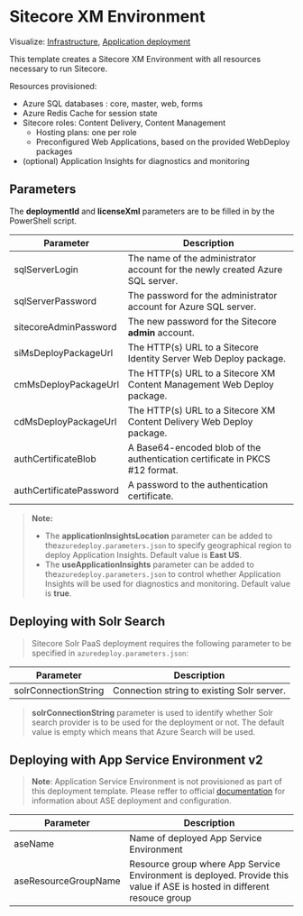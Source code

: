# Sitecore XM Environment

Visualize:
[Infrastructure](http://armviz.io/#/?load=https%3A%2F%2Fraw.githubusercontent.com%2FSitecore%2Fsitecore-azure-quickstart-templates%2Fmaster%2FSitecore%209.0.0%2Fxm%2Fnested%2Finfrastructure.json),
[Application deployment](http://armviz.io/#/?load=https%3A%2F%2Fraw.githubusercontent.com%2FSitecore%2Fsitecore-azure-quickstart-templates%2Fmaster%2FSitecore%209.0.0%2Fxm%2Fnested%2Fapplication.json)


This template creates a Sitecore XM Environment with all resources necessary to run Sitecore.

Resources provisioned:

  * Azure SQL databases : core, master, web, forms
  * Azure Redis Cache for session state
  * Sitecore roles: Content Delivery, Content Management
	  * Hosting plans: one per role
	  * Preconfigured Web Applications, based on the provided WebDeploy packages
  * (optional) Application Insights for diagnostics and monitoring


## Parameters
The **deploymentId** and **licenseXml** parameters are to be filled in by the PowerShell script.

| Parameter               | Description
|-------------------------|------------------------------------------------
| sqlServerLogin          | The name of the administrator account for the newly created Azure SQL server.
| sqlServerPassword       | The password for the administrator account for Azure SQL server.
| sitecoreAdminPassword   | The new password for the Sitecore **admin** account.
| siMsDeployPackageUrl    | The HTTP(s) URL to a Sitecore Identity Server Web Deploy package.
| cmMsDeployPackageUrl    | The HTTP(s) URL to a Sitecore XM Content Management Web Deploy package.
| cdMsDeployPackageUrl    | The HTTP(s) URL to a Sitecore XM Content Delivery Web Deploy package.
| authCertificateBlob     | A Base64-encoded blob of the authentication certificate in PKCS #12 format.
| authCertificatePassword | A password to the authentication certificate.

> **Note:**
> * The **applicationInsightsLocation** parameter can be added to the`azuredeploy.parameters.json`
> to specify geographical region to deploy Application Insights. Default value is **East US**.
> * The **useApplicationInsights** parameter can be added to the`azuredeploy.parameters.json`
> to control whether Application Insights will be used for diagnostics and monitoring. Default value is **true**.

## Deploying with Solr Search

> Sitecore Solr PaaS deployment requires the following parameter to be specified in `azuredeploy.parameters.json`:

| Parameter                                 | Description
--------------------------------------------|------------------------------------------------
| solrConnectionString                      | Connection string to existing Solr server.

> **solrConnectionString** parameter is used to identify whether Solr search provider is to be used for the deployment or not. 
> The default value is empty which means that Azure Search will be used.

## Deploying with App Service Environment v2
> **Note**: Application Service Environment is not provisioned as part of this deployment template. Please reffer to official [documentation](https://docs.microsoft.com/en-us/azure/app-service/environment/intro) for information about ASE deployment and configuration. 

| Parameter                                 | Description
--------------------------------------------|------------------------------------------------
| aseName                                   | Name of deployed App Service Environment
| aseResourceGroupName                      | Resource group where App Service Environment is deployed. Provide this value if ASE is hosted in different resouce group